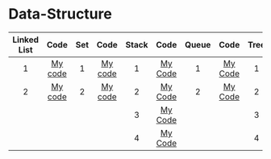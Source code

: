 # Data-Structure

|Linked List|Code|Set|Code|Stack|Code|Queue|Code|Tree|Code|
|:---:|:---:|:---:|:---:|:---:|:---:|:---:|:---:|:---:|:---:|
|1|[My code](https://github.com/yeonx/Data-Structure/blob/main/Linked%20List/LL%20num1.cpp)|1|[My code](https://github.com/yeonx/Data-Structure/blob/main/Set/set%20num1.c)|1|[My Code](https://github.com/yeonx/Data-Structure/blob/main/Stack/stack-num1.cpp)|1|[My Code](https://github.com/yeonx/Data-Structure/blob/main/Queue/queue%20num1.c)|1|[My Code](https://github.com/yeonx/Data-Structure/blob/main/tree/tree%20num1.c)|
|2|[My code](https://github.com/yeonx/Data-Structure/blob/main/Linked%20List/LL%20num2.cpp)|2|[My code](https://github.com/yeonx/Data-Structure/blob/main/Set/set%20num2.cpp)|2|[My Code](https://github.com/yeonx/Data-Structure/blob/main/Stack/stack-num2.c)|2|[My Code](https://github.com/yeonx/Data-Structure/blob/main/Queue/queue%20num2.c)|2|[My Code](https://github.com/yeonx/Data-Structure/blob/main/tree/tree%20num2.c)|
|||||3|[My Code](https://github.com/yeonx/Data-Structure/blob/main/Stack/stack-num3.cpp)|||3|[My Code](https://github.com/yeonx/Data-Structure/blob/main/tree/tree%20num3.c)|
|||||4|[My Code](https://github.com/yeonx/Data-Structure/blob/main/Stack/stack-num4.c)|||4|[My Code](https://github.com/yeonx/Data-Structure/blob/main/tree/tree%20num4.c)|
